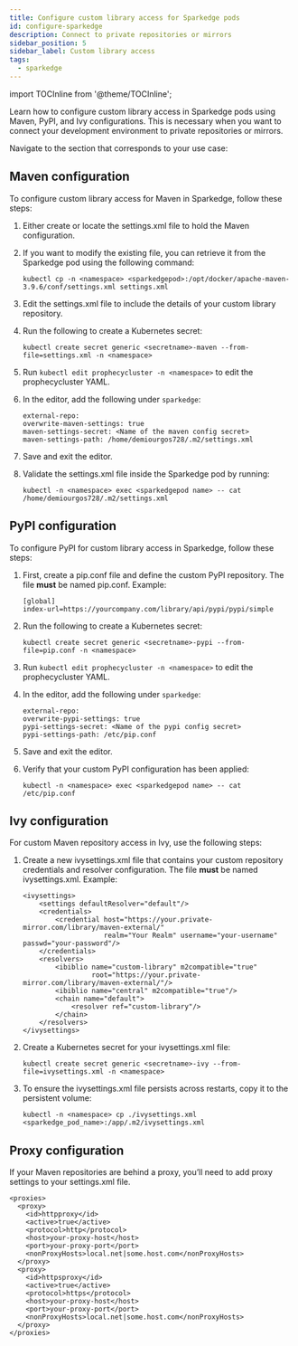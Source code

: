 ```yaml
---
title: Configure custom library access for Sparkedge pods
id: configure-sparkedge
description: Connect to private repositories or mirrors
sidebar_position: 5
sidebar_label: Custom library access
tags:
  - sparkedge
---
```


import TOCInline from '@theme/TOCInline';

Learn how to configure custom library access in Sparkedge pods using Maven, PyPI, and Ivy configurations. This is necessary when you want to connect your development environment to private repositories or mirrors.

Navigate to the section that corresponds to your use case:

<TOCInline toc={toc} maxHeadingLevel={2} />

## Maven configuration

To configure custom library access for Maven in Sparkedge, follow these steps:

1. Either create or locate the settings.xml file to hold the Maven configuration.
1. If you want to modify the existing file, you can retrieve it from the Sparkedge pod using the following command:

   ```
   kubectl cp -n <namespace> <sparkedgepod>:/opt/docker/apache-maven-3.9.6/conf/settings.xml settings.xml
   ```

1. Edit the settings.xml file to include the details of your custom library repository.
1. Run the following to create a Kubernetes secret:

   ```
   kubectl create secret generic <secretname>-maven --from-file=settings.xml -n <namespace>
   ```

1. Run `kubectl edit prophecycluster -n <namespace>` to edit the prophecycluster YAML.
1. In the editor, add the following under `sparkedge`:

   ```
   external-repo:
   overwrite-maven-settings: true
   maven-settings-secret: <Name of the maven config secret>
   maven-settings-path: /home/demiourgos728/.m2/settings.xml
   ```

1. Save and exit the editor.
1. Validate the settings.xml file inside the Sparkedge pod by running:

   ```
   kubectl -n <namespace> exec <sparkedgepod name> -- cat /home/demiourgos728/.m2/settings.xml
   ```

## PyPI configuration

To configure PyPI for custom library access in Sparkedge, follow these steps:

1. First, create a pip.conf file and define the custom PyPI repository. The file **must** be named pip.conf. Example:

   ```
   [global]
   index-url=https://yourcompany.com/library/api/pypi/pypi/simple
   ```

1. Run the following to create a Kubernetes secret:

   ```
   kubectl create secret generic <secretname>-pypi --from-file=pip.conf -n <namespace>
   ```

1. Run `kubectl edit prophecycluster -n <namespace>` to edit the prophecycluster YAML.
1. In the editor, add the following under `sparkedge`:

   ```
   external-repo:
   overwrite-pypi-settings: true
   pypi-settings-secret: <Name of the pypi config secret>
   pypi-settings-path: /etc/pip.conf
   ```

1. Save and exit the editor.
1. Verify that your custom PyPI configuration has been applied:

   ```
   kubectl -n <namespace> exec <sparkedgepod name> -- cat /etc/pip.conf
   ```

## Ivy configuration

For custom Maven repository access in Ivy, use the following steps:

1. Create a new ivysettings.xml file that contains your custom repository credentials and resolver configuration. The file **must** be named ivysettings.xml. Example:

   ```
   <ivysettings>
       <settings defaultResolver="default"/>
       <credentials>
           <credential host="https://your.private-mirror.com/library/maven-external/"
                       realm="Your Realm" username="your-username" passwd="your-password"/>
       </credentials>
       <resolvers>
           <ibiblio name="custom-library" m2compatible="true"
                    root="https://your.private-mirror.com/library/maven-external/"/>
           <ibiblio name="central" m2compatible="true"/>
           <chain name="default">
               <resolver ref="custom-library"/>
           </chain>
       </resolvers>
   </ivysettings>
   ```

1. Create a Kubernetes secret for your ivysettings.xml file:

   ```
   kubectl create secret generic <secretname>-ivy --from-file=ivysettings.xml -n <namespace>
   ```

1. To ensure the ivysettings.xml file persists across restarts, copy it to the persistent volume:

   ```
   kubectl -n <namespace> cp ./ivysettings.xml <sparkedge_pod_name>:/app/.m2/ivysettings.xml
   ```

## Proxy configuration

If your Maven repositories are behind a proxy, you’ll need to add proxy settings to your settings.xml file.

```
<proxies>
  <proxy>
    <id>httpproxy</id>
    <active>true</active>
    <protocol>http</protocol>
    <host>your-proxy-host</host>
    <port>your-proxy-port</port>
    <nonProxyHosts>local.net|some.host.com</nonProxyHosts>
  </proxy>
  <proxy>
    <id>httpsproxy</id>
    <active>true</active>
    <protocol>https</protocol>
    <host>your-proxy-host</host>
    <port>your-proxy-port</port>
    <nonProxyHosts>local.net|some.host.com</nonProxyHosts>
  </proxy>
</proxies>
```
